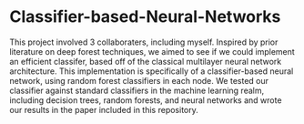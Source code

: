 # Classifier-based-Neural-Networks

This project involved 3 collaboraters, including myself. Inspired by prior literature on deep forest techniques, we aimed to see if we could implement an efficient classifer, based off of the classical multilayer neural network architecture. This implementation is specifically of a classifier-based neural network, using random forest classifiers in each node. We tested our classifier against standard classifiers in the machine learning realm, including decision trees, random forests, and neural networks and wrote our results in the paper included in this repository.
